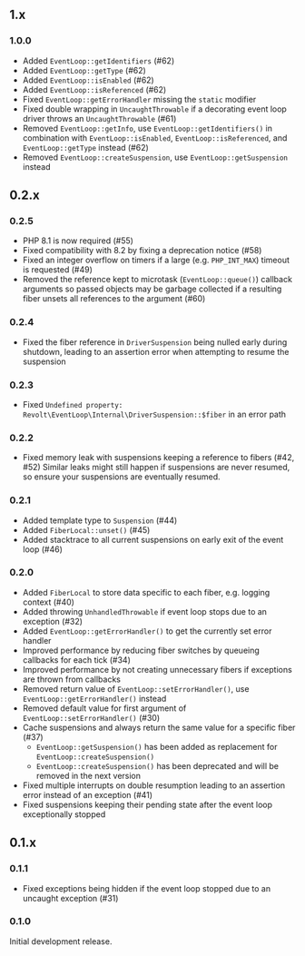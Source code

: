 ## 1.x

### 1.0.0

 - Added `EventLoop::getIdentifiers` (#62)
 - Added `EventLoop::getType` (#62)
 - Added `EventLoop::isEnabled` (#62)
 - Added `EventLoop::isReferenced` (#62)
 - Fixed `EventLoop::getErrorHandler` missing the `static` modifier
 - Fixed double wrapping in `UncaughtThrowable` if a decorating event loop driver throws an `UncaughtThrowable` (#61)
 - Removed `EventLoop::getInfo`, use `EventLoop::getIdentifiers()` in combination with `EventLoop::isEnabled`, `EventLoop::isReferenced`, and `EventLoop::getType` instead  (#62)
 - Removed `EventLoop::createSuspension`, use `EventLoop::getSuspension` instead

## 0.2.x

### 0.2.5

 - PHP 8.1 is now required (#55)
 - Fixed compatibility with 8.2 by fixing a deprecation notice (#58)
 - Fixed an integer overflow on timers if a large (e.g. `PHP_INT_MAX`) timeout is requested (#49)
 - Removed the reference kept to microtask (`EventLoop::queue()`) callback arguments so passed objects may be garbage collected if a resulting fiber unsets all references to the argument (#60)

### 0.2.4

 - Fixed the fiber reference in `DriverSuspension` being nulled early during shutdown, leading to an assertion error when attempting to resume the suspension

### 0.2.3

 - Fixed `Undefined property: Revolt\EventLoop\Internal\DriverSuspension::$fiber` in an error path

### 0.2.2

 - Fixed memory leak with suspensions keeping a reference to fibers (#42, #52)
   Similar leaks might still happen if suspensions are never resumed, so ensure your suspensions are eventually resumed.

### 0.2.1

 - Added template type to `Suspension` (#44)
 - Added `FiberLocal::unset()` (#45)
 - Added stacktrace to all current suspensions on early exit of the event loop (#46)

### 0.2.0

 - Added `FiberLocal` to store data specific to each fiber, e.g. logging context (#40)
 - Added throwing `UnhandledThrowable` if event loop stops due to an exception (#32)
 - Added `EventLoop::getErrorHandler()` to get the currently set error handler
 - Improved performance by reducing fiber switches by queueing callbacks for each tick (#34)
 - Improved performance by not creating unnecessary fibers if exceptions are thrown from callbacks
 - Removed return value of `EventLoop::setErrorHandler()`, use `EventLoop::getErrorHandler()` instead
 - Removed default value for first argument of `EventLoop::setErrorHandler()` (#30)
 - Cache suspensions and always return the same value for a specific fiber (#37)
     - `EventLoop::getSuspension()` has been added as replacement for `EventLoop::createSuspension()`
     - `EventLoop::createSuspension()` has been deprecated and will be removed in the next version
 - Fixed multiple interrupts on double resumption leading to an assertion error instead of an exception (#41)
 - Fixed suspensions keeping their pending state after the event loop exceptionally stopped

## 0.1.x

### 0.1.1

 - Fixed exceptions being hidden if the event loop stopped due to an uncaught exception (#31)

### 0.1.0

Initial development release.
